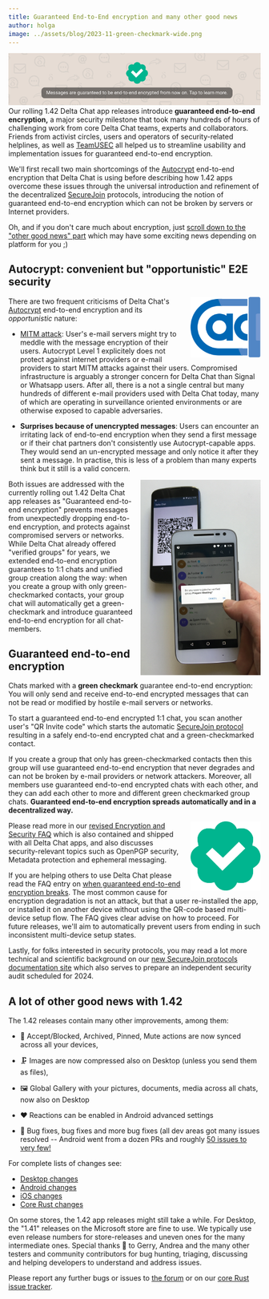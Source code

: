 ```yaml
---
title: Guaranteed End-to-End encryption and many other good news
author: holga
image: ../assets/blog/2023-11-green-checkmark-wide.png
---
```


![E2EE from now on](../assets/blog/2023-11-e2ee-activated.png)
Our rolling 1.42 Delta Chat app releases introduce 
**guaranteed end-to-end encryption,**
a major security milestone that took many hundreds of hours 
of challenging work from core Delta Chat teams, experts and collaborators.
Friends from activist circles, users and operators of security-related helplines,
as well as [TeamUSEC](https://teamusec.de) 
all helped us to streamline usability and implementation issues 
for guaranteed end-to-end encryption. 

We'll first recall two main shortcomings of the [Autocrypt](https://autocrypt.org)
end-to-end encryption that Delta Chat is using
before describing how 1.42 apps overcome these issues
through the universal introduction and refinement
of the decentralized [SecureJoin](https://securejoin.delta.chat) protocols,
introducing the notion of guaranteed end-to-end encryption
which can not be broken by servers or Internet providers. 

Oh, and if you don't care much about encryption, 
just [scroll down to the "other good news" part](#a-lot-of-other-good-news-with-142)
which may have some exciting news depending on platform for you ;) 

## Autocrypt: convenient but "opportunistic" E2E security 

<img src="../assets/logos/autocrypt.svg" width="140" style="float:right; margin-left:1em;" />

There are two frequent criticisms of Delta Chat's [Autocrypt](https://autocrypt.org) 
end-to-end encryption and its *opportunistic* nature: 

- [MITM attack](https://en.wikipedia.org/wiki/Man-in-the-middle_attack): 
  User's e-mail servers might try to meddle with the message encryption of their users. 
  Autocrypt Level 1 explicitely does not protect against internet providers or e-mail
  providers to start MITM attacks against their users. 
  Compromised infrastructure is arguably a stronger concern 
  for Delta Chat than Signal or Whatsapp users.
  After all, there is a not a single central 
  but many hundreds of different e-mail providers used with Delta Chat today,
  many of which are operating in surveillance oriented environments
  or are otherwise exposed to capable adversaries. 

- **Surprises because of unencrypted messages**: 
  Users can encounter an irritating lack of end-to-end encryption 
  when they send a first message or 
  if their chat partners don't consistently use Autocrypt-capable apps.
  They would send an un-encrypted message and only notice it after they sent a message. 
  In practise, this is less of a problem than many experts think 
  but it still is a valid concern. 

<img src="../assets/blog/join_verified_group.jpg" width="240" style="float:right; margin-left: 1em;" />

Both issues are addressed with the currently rolling out 1.42 Delta Chat app releases
as "Guaranteed end-to-end encryption" prevents messages 
from unexpectedly dropping end-to-end encryption,
and protects against compromised servers or networks. 
While Delta Chat already offered "verified groups" for years, 
we extended end-to-end encryption guarantees to 1:1 chats
and unified group creation along the way:
when you create a group with only green-checkmarked contacts,
your group chat will automatically get a green-checkmark 
and introduce guaranteed end-to-end encryption for all chat-members. 

## Guaranteed end-to-end encryption

Chats marked with a **green checkmark** guarantee end-to-end encryption:
You will only send and receive end-to-end encrypted messages
that can not be read or modified by hostile e-mail servers or networks.

To start a guaranteed end-to-end encrypted 1:1 chat,
you scan another user's "QR Invite code" 
which starts the automatic [SecureJoin protocol](https://securejoin.delta.chat)
resulting in a safely end-to-end encrypted chat and a green-checkmarked contact. 

If you create a group that only has green-checkmarked contacts
then this group will use guaranteed end-to-end encryption
that never degrades and can not be broken by e-mail providers or network attackers. 
Moreover, all members use guaranteed end-to-end encrypted chats with each other,
and they can add each other to more and different green checkmarked group chats. 
**Guaranteed end-to-end encryption spreads automatically and in a decentralized way.**

<img src="../assets/blog/green-checkmark.svg" width="140" style="float:right; margin-left:1em;" />  

Please read more in our [revised Encryption and Security FAQ](https://delta.chat/en/help#encryption-and-security) 
which is also contained and shipped with all Delta Chat apps,
and also discusses security-relevant topics such as OpenPGP security, 
Metadata protection and ephemeral messaging. 

If you are helping others to use Delta Chat please read the FAQ entry on
[when guaranteed end-to-end encryption breaks](https://delta.chat/en/help#nocryptanymore).
The most common cause for encryption degradation is not an attack, 
but that a user re-installed the app, 
or installed it on another device without using the QR-code based multi-device setup flow.
The FAQ gives clear advise on how to proceed. 
For future releases, we'll aim to automatically prevent users 
from ending in such inconsistent multi-device setup states. 

Lastly, for folks interested in security protocols, 
you may read a lot more technical and scientific background on our 
[new SecureJoin protocols documentation site](https://securejoin.delta.chat)
which also serves to prepare an independent security audit scheduled for 2024. 

## A lot of other good news with 1.42

The 1.42 releases contain many other improvements, among them:

- 🔄 Accept/Blocked, Archived, Pinned, Mute actions are now synced across all your devices,

- 🗜️ Images are now compressed also on Desktop (unless you send them as files), 

- 🖼️ Global Gallery with your pictures, documents, media across all chats,
  now also on Desktop 

- ❤️  Reactions can be enabled in Android advanced settings 

- 🐞 Bug fixes, bug fixes and more bug fixes (all dev areas got many issues
  resolved -- Android went from a dozen PRs 
  and roughly [50 issues to very few!](https://github.com/deltachat/deltachat-android/issues)

For complete lists of changes see: 

- [Desktop changes](https://github.com/deltachat/deltachat-desktop/blob/master/CHANGELOG.md) 
- [Android changes](https://github.com/deltachat/deltachat-android/blob/master/CHANGELOG.md) 
- [iOS changes](https://github.com/deltachat/deltachat-ios/blob/master/CHANGELOG.md) 
- [Core Rust changes](https://github.com/deltachat/deltachat-core-rust/blob/main/CHANGELOG.md) 

On some stores, the 1.42 app releases might still take a while. 
For Desktop, the "1.41" releases on the Microsoft store are fine to use. 
We typically use even release numbers for store-releases 
and uneven ones for the many intermediate ones. 
Special thanks 💜 to Gerry, Andrea and the many other testers and
community contributors for bug hunting, triaging, discussing and helping
developers to understand and address issues. 

Please report any further bugs or issues to [the forum](https://support.delta.chat) 
or on our [core Rust issue tracker](https://github.com/deltachat/deltachat-core-rust/issues).

